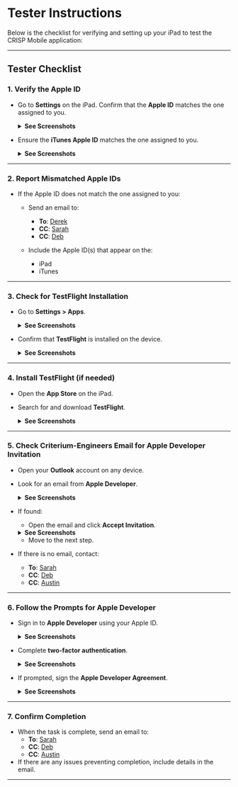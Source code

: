 # Tester Instructions

Below is the checklist for verifying and setting up your iPad to test the CRISP Mobile application:

---

## Tester Checklist

### 1. Verify the Apple ID

- Go to **Settings** on the iPad. Confirm that the **Apple ID** matches the one assigned to you.

  <details>
  <summary><b>See Screenshots</b></summary>

  <img align="center" width="300" src="../../public/howto1.png" alt="UML Diagram Missing">

  </details>

- Ensure the **iTunes Apple ID** matches the one assigned to you.

  <details>
  <summary><b>See Screenshots</b></summary>

  <img align="center" width="300" src="../../public/howto2.png" alt="UML Diagram Missing">

  </details>
  
---

### 2. Report Mismatched Apple IDs

- If the Apple ID does not match the one assigned to you:

  - Send an email to:

    - **To**: [Derek](mailto:dbrown@criterium-engineers.com)
    - **CC**: [Sarah](mailto:slozier@criterium-engineers.com)
    - **CC**: [Deb](mailto:dadams@criterium-engineers.com)

  - Include the Apple ID(s) that appear on the:
  
    - iPad
    - iTunes

---

### 3. Check for TestFlight Installation

- Go to **Settings > Apps**.

  <details>
  <summary><b>See Screenshots</b></summary>

  <img align="center" width="300" src="../../public/howto3.png" alt="UML Diagram Missing">

  </details>

- Confirm that **TestFlight** is installed on the device.

  <details>
  <summary><b>See Screenshots</b></summary>

  <img align="center" width="300" src="../../public/howto4.png" alt="UML Diagram Missing">

  </details>
  
---

### 4. Install TestFlight (if needed)

- Open the **App Store** on the iPad.

- Search for and download **TestFlight**.

  <details>
  <summary><b>See Screenshots</b></summary>

  <img align="center" width="300" src="../../public/howto5.png" alt="UML Diagram Missing">

  </details>

---

### 5. Check Criterium-Engineers Email for Apple Developer Invitation

- Open your **Outlook** account on any device.
- Look for an email from **Apple Developer**.

  <details>
  <summary><b>See Screenshots</b></summary>

  <img align="center" width="300" src="../../public/howto6.png" alt="UML Diagram Missing">

  </details>

- If found:
  - Open the email and click **Accept Invitation**.

  <details>
  <summary><b>See Screenshots</b></summary>

  <img align="center" width="300" src="../../public/apple_invite.png" alt="UML Diagram Missing">

  </details>

  - Move to the next step.
- If there is no email, contact:
  - **To**: [Sarah](mailto:slozier@criterium-engineers.com)
  - **CC**: [Deb](mailto:dadams@criterium-engineers.com)
  - **CC**: [Austin](mailto:agautney@criterium-engineers.com)

---

### 6. Follow the Prompts for Apple Developer

- Sign in to **Apple Developer** using your Apple ID.

  <details>
  <summary><b>See Screenshots</b></summary>

  <img align="center" width="300" src="../../public/apple_signin.jpeg" alt="UML Diagram Missing">

  </details>

- Complete **two-factor authentication**.

  <details>
  <summary><b>See Screenshots</b></summary>

  <img align="center" width="300" src="../../public/apple_auth.jpeg" alt="UML Diagram Missing">

  </details>

- If prompted, sign the **Apple Developer Agreement**.

  <details>
  <summary><b>See Screenshots</b></summary>

  <img align="center" width="300" src="../../public/apple_agreement.png" alt="UML Diagram Missing">

  </details>

---

### 7. Confirm Completion

- When the task is complete, send an email to:
  - **To**: [Sarah](mailto:slozier@criterium-engineers.com)
  - **CC**: [Deb](mailto:dadams@criterium-engineers.com)
  - **CC**: [Austin](mailto:agautney@criterium-engineers.com)
- If there are any issues preventing completion, include details in the email.

---
